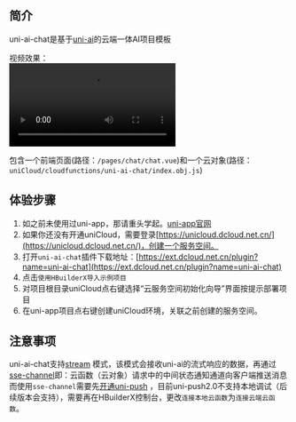 ## 简介
uni-ai-chat是基于[uni-ai](https://uniapp.dcloud.net.cn/uniCloud/uni-ai.html)的云端一体AI项目模板

视频效果：  
<video controls src="https://web-assets.dcloud.net.cn/unidoc/zh/uni-ai-chat/uni-ai-stream.mov" style="max-width: 100%; max-height: 70vh;"></video>

包含一个前端页面(路径：`/pages/chat/chat.vue`)和一个云对象(路径：`uniCloud/cloudfunctions/uni-ai-chat/index.obj.js`)


## 体验步骤  

1. 如之前未使用过uni-app，那请重头学起。[uni-app官网](https://uniapp.dcloud.net.cn)
2. 如果你还没有开通uniCloud，需要登录[https://unicloud.dcloud.net.cn/](https://unicloud.dcloud.net.cn/)，创建一个服务空间。
3. 打开`uni-ai-chat`插件下载地址：[https://ext.dcloud.net.cn/plugin?name=uni-ai-chat](https://ext.dcloud.net.cn/plugin?name=uni-ai-chat)
4. 点击`使用HBuilderX导入示例项目`
5. 对项目根目录uniCloud点右键选择“云服务空间初始化向导”界面按提示部署项目
6. 在uni-app项目点右键创建uniCloud环境，关联之前创建的服务空间。

## 注意事项  

uni-ai-chat支持[stream](https://uniapp.dcloud.net.cn/uniCloud/uni-ai.html#%E6%B5%81%E5%BC%8F%E5%93%8D%E5%BA%94-chat-completion-stream)
模式，该模式会接收uni-ai的流式响应的数据，再通过[sse-channel](https://uniapp.dcloud.net.cn/uniCloud/sse-channel.html)即：云函数（云对象）请求中的中间状态通知通道向客户端推送消息
而使用`sse-channel`需要先[开通uni-push](https://uniapp.dcloud.net.cn/unipush-v2.html#%E7%AC%AC%E4%B8%80%E6%AD%A5-%E5%BC%80%E9%80%9A)
，目前uni-push2.0不支持本地调试（后续版本会支持），需要再在HBuilderX控制台，更改`连接本地云函数`为`连接云端云函数`。

